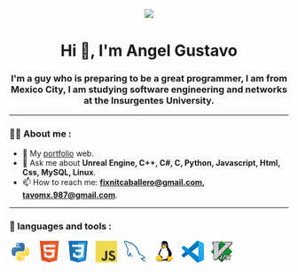 <div id="header" align="center">
  <img src="https://media.giphy.com/media/qgQUggAC3Pfv687qPC/giphy.gif" width="200"/>
  <h1 align="center">Hi 👋, I'm Angel Gustavo</h1>
  <h3 align="center">I'm a guy who is preparing to be a great programmer, I am from Mexico City, I am studying software engineering and networks at the Insurgentes University.</h3>
</div>

---

### 👩‍💻 About me :

- 💼 My [portfolio](https://f-i-x-n-i-t.github.io/portfolio/) web.
- 💬 Ask me about **Unreal Engine, C++, C#, C, Python, Javascript, Html, Css, MySQL, Linux**.
- 📫 How to reach me: **fixnitcaballero@gmail.com, tavomx.987@gmail.com**.

---

### 🔨 languages and tools :

<div align="left">
  <div>
    <img src="https://github.com/devicons/devicon/blob/master/icons/python/python-original.svg" width="40" height="40"/> &nbsp;
    <img src="https://github.com/devicons/devicon/blob/master/icons/html5/html5-original.svg" width="40" height="40"/> &nbsp;
    <img src="https://github.com/devicons/devicon/blob/master/icons/css3/css3-original.svg" width="40" height="40"/> &nbsp;
    <img src="https://github.com/devicons/devicon/blob/master/icons/javascript/javascript-original.svg" width="40" height="40"/> &nbsp;
    <img src="https://github.com/devicons/devicon/blob/master/icons/mysql/mysql-original.svg" width="40" height="40"/> &nbsp;
    <img src="https://github.com/devicons/devicon/blob/master/icons/linux/linux-original.svg" width="40" height="40"/> &nbsp;
    <img src="https://github.com/devicons/devicon/blob/master/icons/vscode/vscode-original.svg" width="40" height="40"/> &nbsp;
    <img src="https://github.com/devicons/devicon/blob/master/icons/vim/vim-original.svg" width="40" height="40"/>
  </div>
</div>

<!--
**F-I-X-N-I-T/F-I-X-N-I-T** is a ✨ _special_ ✨ repository because its `README.md` (this file) appears on your GitHub profile.

Here are some ideas to get you started:

- 🔭 I’m currently working on ...
- 🌱 I’m currently learning ...
- 👯 I’m looking to collaborate on ...
- 🤔 I’m looking for help with ...
- 💬 Ask me about ...
- 📫 How to reach me: ...
- 😄 Pronouns: ...
- ⚡ Fun fact: ...

<div>
  <img src="" width="40" height="40"/>
</div>

-->
